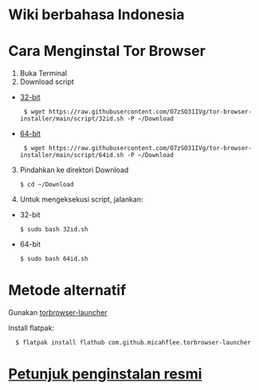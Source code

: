 # Wiki berbahasa Indonesia
# Cara Menginstal Tor Browser
1. Buka Terminal
2. Download script 

- [32-bit](https://raw.githubusercontent.com/O7zSO31IVg/tor-browser-installer/main/script/32id.sh)

       $ wget https://raw.githubusercontent.com/O7zSO31IVg/tor-browser-installer/main/script/32id.sh -P ~/Download 

- [64-bit](https://raw.githubusercontent.com/O7zSO31IVg/tor-browser-installer/main/script/64id.sh)

       $ wget https://raw.githubusercontent.com/O7zSO31IVg/tor-browser-installer/main/script/64id.sh -P ~/Download

3. Pindahkan ke direktori Download

       $ cd ~/Download

4. Untuk mengeksekusi script, jalankan:

- 32-bit

      $ sudo bash 32id.sh

- 64-bit

      $ sudo bash 64id.sh

# Metode alternatif
Gunakan [torbrowser-launcher](https://github.com/micahflee/torbrowser-launcher)

Install flatpak:

      $ flatpak install flathub com.github.micahflee.torbrowser-launcher

# [Petunjuk penginstalan resmi](https://tb-manual.torproject.org/installation/)
